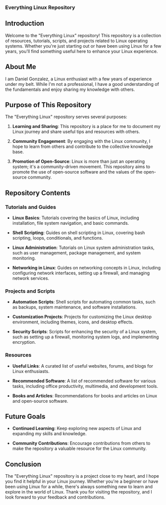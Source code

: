 ### Everything Linux Repository 

## Introduction

Welcome to the "Everything Linux" repository! This repository is a collection of resources, tutorials, scripts, and projects related to Linux operating systems. Whether you're just starting out or have been using Linux for a few years, you'll find something useful here to enhance your Linux experience.

## About Me

I am Daniel Gonzalez, a Linux enthusiast with a few years of experience under my belt. While I'm not a professional, I have a good understanding of the fundamentals and enjoy sharing my knowledge with others.

## Purpose of This Repository

The "Everything Linux" repository serves several purposes:

1. **Learning and Sharing**: This repository is a place for me to document my Linux journey and share useful tips and resources with others.

2. **Community Engagement**: By engaging with the Linux community, I hope to learn from others and contribute to the collective knowledge base.

3. **Promotion of Open-Source**: Linux is more than just an operating system; it's a community-driven movement. This repository aims to promote the use of open-source software and the values of the open-source community.

## Repository Contents

### Tutorials and Guides

- **Linux Basics**: Tutorials covering the basics of Linux, including installation, file system navigation, and basic commands.

- **Shell Scripting**: Guides on shell scripting in Linux, covering bash scripting, loops, conditionals, and functions.

- **Linux Administration**: Tutorials on Linux system administration tasks, such as user management, package management, and system monitoring.

- **Networking in Linux**: Guides on networking concepts in Linux, including configuring network interfaces, setting up a firewall, and managing network services.

### Projects and Scripts

- **Automation Scripts**: Shell scripts for automating common tasks, such as backups, system maintenance, and software installations.

- **Customization Projects**: Projects for customizing the Linux desktop environment, including themes, icons, and desktop effects.

- **Security Scripts**: Scripts for enhancing the security of a Linux system, such as setting up a firewall, monitoring system logs, and implementing encryption.

### Resources

- **Useful Links**: A curated list of useful websites, forums, and blogs for Linux enthusiasts.

- **Recommended Software**: A list of recommended software for various tasks, including office productivity, multimedia, and development tools.

- **Books and Articles**: Recommendations for books and articles on Linux and open-source software.

## Future Goals

- **Continued Learning**: Keep exploring new aspects of Linux and expanding my skills and knowledge.

- **Community Contributions**: Encourage contributions from others to make the repository a valuable resource for the Linux community.

## Conclusion

The "Everything Linux" repository is a project close to my heart, and I hope you find it helpful in your Linux journey. Whether you're a beginner or have been using Linux for a while, there's always something new to learn and explore in the world of Linux. Thank you for visiting the repository, and I look forward to your feedback and contributions.
